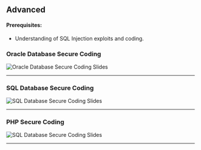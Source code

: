## Advanced

#### Prerequisites:

* Understanding of SQL Injection exploits and coding.

### Oracle Database Secure Coding

![Oracle Database Secure Coding Slides](http://localhost:8000/_Customizations/deploy/assets/videos/Video9.jpg)

* * *

### SQL Database Secure Coding

![SQL Database Secure Coding Slides](http://localhost:8000/_Customizations/deploy/assets/videos/Video10.jpg)

* * *

### PHP Secure Coding

![SQL Database Secure Coding Slides](http://localhost:8000/_Customizations/deploy/assets/videos/Video11.jpg)

* * *